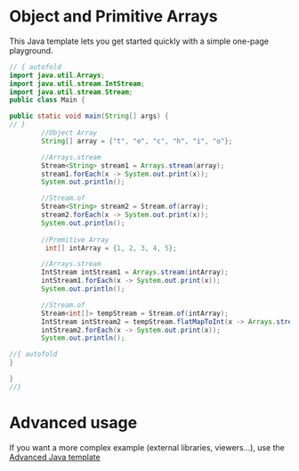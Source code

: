 # Object and Primitive Arrays

This Java template lets you get started quickly with a simple one-page playground.

```java runnable
// { autofold
import java.util.Arrays;
import java.util.stream.IntStream;
import java.util.stream.Stream;
public class Main {

public static void main(String[] args) {
// }
        //Object Array
        String[] array = {"t", "e", "c", "h", "i", "o"};

        //Arrays.stream
        Stream<String> stream1 = Arrays.stream(array);
        stream1.forEach(x -> System.out.print(x));
        System.out.println();

        //Stream.of
        Stream<String> stream2 = Stream.of(array);
        stream2.forEach(x -> System.out.print(x));
        System.out.println();
        
        //Premitive Array
         int[] intArray = {1, 2, 3, 4, 5};

        //Arrays.stream
        IntStream intStream1 = Arrays.stream(intArray);
        intStream1.forEach(x -> System.out.print(x));
        System.out.println();

        //Stream.of
        Stream<int[]> tempStream = Stream.of(intArray);
        IntStream intStream2 = tempStream.flatMapToInt(x -> Arrays.stream(x));
        intStream2.forEach(x -> System.out.print(x));
        System.out.println();

//{ autofold
}

}
//}
```

# Advanced usage

If you want a more complex example (external libraries, viewers...), use the [Advanced Java template](https://tech.io/select-repo/385)
